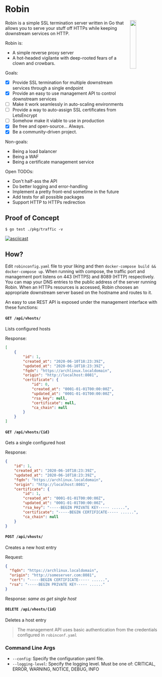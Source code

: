 Robin
============
<img align="right" src="https://i.imgur.com/r2CWdQf.png" height="20%" width="20%">

Robin is a simple SSL termination server written in Go that allows you to serve your stuff off HTTPs while keeping 
downstream services on HTTP.

Robin is:
- A simple reverse proxy server
- A hot-headed vigilante with deep-rooted fears of a clown and crowbars.

Goals:
- [x] Provide SSL termination for multiple downstream services through a single endpoint
- [x] Provide an easy to use management API to control downstream services
- [ ] Make it work seamlessly in auto-scaling environments
- [ ] Provide a way to auto-assign SSL certificates from LetsEncrypt
- [ ] Somehow make it viable to use in production
- [x] Be free and open-source... Always.
- [x] Be a community-driven project.

Non-goals:
- Being a load balancer
- Being a WAF
- Being a certificate management service

Open TODOs:
- Don't half-ass the API
- Do better logging and error-handling
- Implement a pretty front-end sometime in the future
- Add tests for all possible packages
- Support HTTP to HTTPs redirection

## Proof of Concept

```shell
$ go test ./pkg/traffic -v
```

[![asciicast](https://asciinema.org/a/350231.svg)](https://asciinema.org/a/350231)

## How?

Edit `robinconfig.yaml` file to your liking and then `docker-compose build && docker-compose up`.
When running with compose, the traffic port and management port listens on 443 (HTTPS) and 8089 (HTTP) respectively.
You can map your DNS entries to the public address of the server running Robin. When an HTTPs resources is accessed,
Robin chooses an appropriate downstream server based on the hostname and routes to it.

An easy to use REST API is exposed under the management interface with these functions:

#### `GET /api/vhosts/` 
Lists configured hosts

Response:
```json
[
    {
        "id": 1,
        "created_at": "2020-06-10T18:23:39Z",
        "updated_at": "2020-06-10T18:23:39Z",
        "fqdn": "https://archlinux.localdomain",
        "origin": "http://localhost:8081",
        "certificate": {
            "id": 0,
            "created_at": "0001-01-01T00:00:00Z",
            "updated_at": "0001-01-01T00:00:00Z",
            "rsa_key": null,
            "certificate": null,
            "ca_chain": null
        }
    }
]
```

#### `GET /api/vhosts/{id}`
Gets a single configured host

Response:
```json
{
    "id": 1,
    "created_at": "2020-06-10T18:23:39Z",
    "updated_at": "2020-06-10T18:23:39Z",
    "fqdn": "https://archlinux.localdomain",
    "origin": "http://localhost:8081",
    "certificate": {
        "id": 1,
        "created_at": "0001-01-01T00:00:00Z",
        "updated_at": "0001-01-01T00:00:00Z",
        "rsa_key": "-----BEGIN PRIVATE KEY----- ......",
        "certificate": "-----BEGIN CERTIFICATE----- ......",
        "ca_chain": null
    }
}
```

#### `POST /api/vhosts/`
Creates a new host entry

Request:
```json
{
  "fqdn": "https://archlinux.localdomain",
  "origin": "http://someserver.com:8081",
  "cert": "-----BEGIN CERTIFICATE----- ......",
  "rsa": "-----BEGIN PRIVATE KEY----- ......"
}
```

Response: *same as get single host*

#### `DELETE /api/vhosts/{id}`
Deletes a host entry

> The management API uses basic authentication from the credentials configured in `robinconf.yaml`

### Command Line Args

- `--config`: Specify the configuration yaml file.
- `--logging-level`: Specify the logging level. Must be one of: CRITICAL, ERROR, WARNING, NOTICE, DEBUG, INFO
